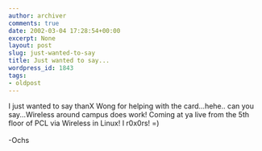 ```yaml
---
author: archiver
comments: true
date: 2002-03-04 17:28:54+00:00
excerpt: None
layout: post
slug: just-wanted-to-say
title: Just wanted to say...
wordpress_id: 1843
tags:
- oldpost
---
```


I just wanted to say thanX Wong for helping with the card...hehe.. can you say...Wireless around campus does work! Coming at ya live from the 5th floor of PCL via Wireless in Linux! I r0x0rs! =)<br /><br />-Ochs
